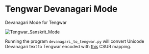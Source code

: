 # Tengwar Devanagari Mode
Devanagari Mode for Tengwar

![Tengwar_Sanskrit_Mode](https://user-images.githubusercontent.com/16606427/192169666-f0bd42da-2930-41f5-8496-a3c1728eabf0.png)

Running the program `devanagari_to_tengwar.py` will convert Unicode Devanagari text to Tengwar encoded with [this](https://freetengwar.sourceforge.net/mapping.html) CSUR mapping.
